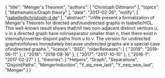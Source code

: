 {
    "title": "Menger's Theorem",
    "authors": [
        "Christoph Dittmann"
    ],
    "topics": [
        "Mathematics/Graph theory"
    ],
    "date": "2017-02-26",
    "notify": [
        "isabelle@christoph-d.de"
    ],
    "abstract": "\nWe present a formalization of Menger's Theorem for directed and\nundirected graphs in Isabelle/HOL.  This well-known result shows that\nif two non-adjacent distinct vertices u, v in a directed graph have no\nseparator smaller than n, then there exist n internally\nvertex-disjoint paths from u to v.  The version for undirected graphs\nfollows immediately because undirected graphs are a special case of\ndirected graphs.",
    "licence": "BSD",
    "olderReleases": [
        {
            "2019": "2019-06-11"
        },
        {
            "2018": "2018-08-16"
        },
        {
            "2017": "2017-10-10"
        },
        {
            "2016-1": "2017-02-27"
        }
    ],
    "theories": [
        "Helpers",
        "Graph",
        "Separations",
        "DisjointPaths",
        "MengerInduction",
        "Y_eq_new_last",
        "Y_neq_new_last",
        "Menger"
    ]
}